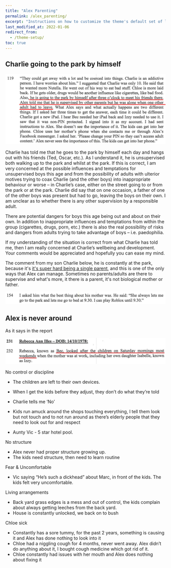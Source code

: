 ```yaml
---
title: "Alex Parenting"
permalink: /alex_parenting/
excerpt: "Instructions on how to customize the theme's default set of layouts, includes, and stylesheets when using the Ruby Gem version."
last_modified_at: 2022-01-06
redirect_from:
  - /theme-setup/
toc: true
---
```


## Charlie going to the park by himself

![](../blobs/charlieparkbyhimself/report_charlieparkbyhimself1.png)

Charlie has told me that he goes to the park by himself each day and hangs out with his friends (Ted, Oscar, etc.). As I understand it, he is unsupervised both walking up to the park and whilst at the park. If this is correct, I am very concerned at the possible influences and temptations for unsupervised boys this age and from the possibility of adults with ulterior motives trying to coax Charlie (and the other boys) into inappropriate behaviour or worse – in Charlie’s case, either on the street going to or from the park or at the park. Charlie did say that on one occasion, a father of one of the other boys was present but had to go, leaving the boys on their own. I am unclear as to whether there is any other supervision by a responsible adult.
 
There are potential dangers for boys this age being out and about on their own. In addition to inappropriate influences and temptations from within the group (cigarettes, drugs, porn, etc.) there is also the real possibility of risks and dangers from adults trying to take advantage of boys – i.e. paedophilia.
 
If my understanding of the situation is correct from what Charlie has told me, then I am really concerned at Charlie’s wellbeing and development. Your comments would be appreciated and hopefully you can ease my mind.

The comment from my son Charlie below, he is constantly at the park, because it's [it's super hard being a single parent](/marcseparation/my_initial_comments/#single-parent), and this is one of the only ways that Alex can manage. Sometimes no parents/adults are there to supervise and what's more, it there is a parent, it's not biological mother or father. 

![](../blobs/apexparenting/report_charlie_park.jpg)

## Alex is never around

As it says in the report

![](../blobs/apexparenting/report_bec_saturday_morning_kids.jpg)

No control or discipline
- The children are left to their own devices. 

- When I get the kids before they adjust, they don’t do what they’re told
- Charlie tells me ‘No’
- Kids run amuck around the shops touching everything, I tell them look but not touch and to not run around as there’s elderly people that they need to look out for and respect
- Aunty Vic - 5 star hotel pool. 


No structure
- Alex never had proper structure growing up.
- The kids need structure, then need to learn routine




Fear & Uncomfortable
- Vic saying “He’s such a dickhead” about Marc, in front of the kids. The kids felt very uncomfortable. 

Living arrangements
- Back yard grass edges is a mess and out of control, the kids complain about always getting leeches from the back yard. 
- House is constantly unlocked, we back on to bush 

Chloe sick
- Constantly has a sore tummy, for the past 2 years, something is causing it and Alex has done nothing to look into it
- Chloe had a niggling cough for 4 months, never went away. Alex didn’t do anything about it, I bought cough medicine which got rid of it. 
- Chloe constantly had issues with her mouth and Alex does nothing about fixing it 
